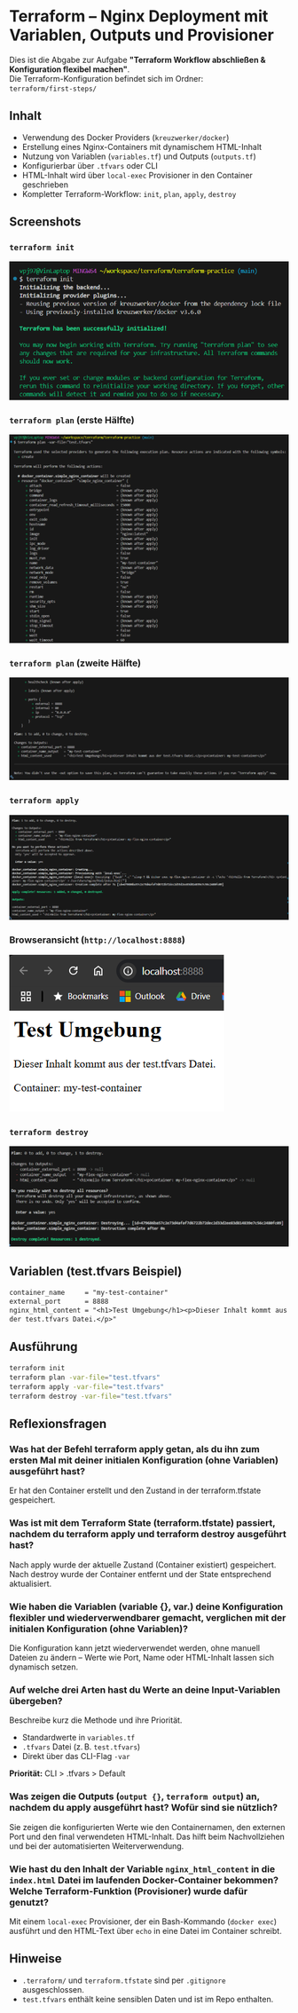 # Terraform – Nginx Deployment mit Variablen, Outputs und Provisioner

Dies ist die Abgabe zur Aufgabe **"Terraform Workflow abschließen & Konfiguration flexibel machen"**.  
Die Terraform-Konfiguration befindet sich im Ordner:  
`terraform/first-steps/`

## Inhalt

- Verwendung des Docker Providers (`kreuzwerker/docker`)
- Erstellung eines Nginx-Containers mit dynamischem HTML-Inhalt
- Nutzung von Variablen (`variables.tf`) und Outputs (`outputs.tf`)
- Konfigurierbar über `.tfvars` oder CLI
- HTML-Inhalt wird über `local-exec` Provisioner in den Container geschrieben
- Kompletter Terraform-Workflow: `init`, `plan`, `apply`, `destroy`

## Screenshots

### `terraform init`

![terraform init](./screenshots/init.png)

### `terraform plan` (erste Hälfte)

![terraform plan 1](./screenshots/plan1.png)

### `terraform plan` (zweite Hälfte)

![terraform plan 2](./screenshots/plan2.png)

### `terraform apply`

![terraform apply](./screenshots/apply.png)

### Browseransicht (`http://localhost:8888`)

![browser output](./screenshots/browser.png)

### `terraform destroy`

![terraform destroy](./screenshots/destroy.png)

## Variablen (test.tfvars Beispiel)

```hcl
container_name     = "my-test-container"
external_port      = 8888
nginx_html_content = "<h1>Test Umgebung</h1><p>Dieser Inhalt kommt aus der test.tfvars Datei.</p>"
```

## Ausführung
```bash
terraform init
terraform plan -var-file="test.tfvars"
terraform apply -var-file="test.tfvars"
terraform destroy -var-file="test.tfvars"
```

## Reflexionsfragen

### Was hat der Befehl terraform apply getan, als du ihn zum ersten Mal mit deiner initialen Konfiguration (ohne Variablen) ausgeführt hast?
Er hat den Container erstellt und den Zustand in der terraform.tfstate gespeichert.

### Was ist mit dem Terraform State (terraform.tfstate) passiert, nachdem du terraform apply und terraform destroy ausgeführt hast?
Nach apply wurde der aktuelle Zustand (Container existiert) gespeichert. Nach destroy wurde der Container entfernt und der State entsprechend aktualisiert.

### Wie haben die Variablen (variable {}, var.) deine Konfiguration flexibler und wiederverwendbarer gemacht, verglichen mit der initialen Konfiguration (ohne Variablen)?
Die Konfiguration kann jetzt wiederverwendet werden, ohne manuell Dateien zu ändern – Werte wie Port, Name oder HTML-Inhalt lassen sich dynamisch setzen.

### Auf welche drei Arten hast du Werte an deine Input-Variablen übergeben?  
Beschreibe kurz die Methode und ihre Priorität.
- Standardwerte in `variables.tf`
- `.tfvars` Datei (z. B. `test.tfvars`)
- Direkt über das CLI-Flag `-var`

**Priorität:** CLI > .tfvars > Default

### Was zeigen die Outputs (`output {}`, `terraform output`) an, nachdem du apply ausgeführt hast? Wofür sind sie nützlich?
Sie zeigen die konfigurierten Werte wie den Containernamen, den externen Port und den final verwendeten HTML-Inhalt. Das hilft beim Nachvollziehen und bei der automatisierten Weiterverwendung.

### Wie hast du den Inhalt der Variable `nginx_html_content` in die `index.html` Datei im laufenden Docker-Container bekommen? Welche Terraform-Funktion (Provisioner) wurde dafür genutzt?
Mit einem `local-exec` Provisioner, der ein Bash-Kommando (`docker exec`) ausführt und den HTML-Text über `echo` in eine Datei im Container schreibt.



## Hinweise

- `.terraform/` und `terraform.tfstate` sind per `.gitignore` ausgeschlossen.
- `test.tfvars` enthält keine sensiblen Daten und ist im Repo enthalten.

